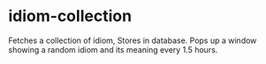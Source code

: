 # idiom-collection
Fetches a collection of idiom, Stores in database. Pops up a window showing a random idiom and its meaning every 1.5 hours.
